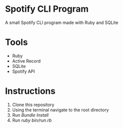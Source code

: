 # Spotify CLI Program
A small Spotify CLI program made with Ruby and SQLite

# Tools
<ul>
  <li>Ruby</li>
  <li>Active Record</li>
  <li>SQLite</li>
  <li>Spotify API</li>
</ul>

# Instructions
<ol>
  <li>Clone this repository</li>
  <li>Using the terminal navigate to the root directory</li>
  <li>Run <i>Bundle Install</i></li>
  <li>Run <i>ruby bin/run.rb</i></li>
</ol>
